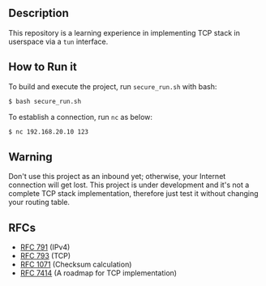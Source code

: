 ## Description

This repository is a learning experience in implementing TCP stack in userspace via a `tun` interface.

## How to Run it

 To build and execute the project, run `secure_run.sh` with bash:

```bash
$ bash secure_run.sh
```

To establish a connection, run `nc` as below:

```bash
$ nc 192.168.20.10 123
```

## Warning

Don't use this project as an inbound yet; otherwise, your Internet connection will get lost. This project is under development and it's not a complete TCP stack implementation, therefore just test it without changing your routing table.

## RFCs

- [RFC 791](https://datatracker.ietf.org/doc/html/rfc791) (IPv4)
- [RFC 793](https://datatracker.ietf.org/doc/html/rfc793) (TCP)
- [RFC 1071](https://www.rfc-editor.org/rfc/rfc1071) (Checksum calculation)
- [RFC 7414](https://datatracker.ietf.org/doc/html/rfc7414#section-2) (A roadmap for TCP implementation)
